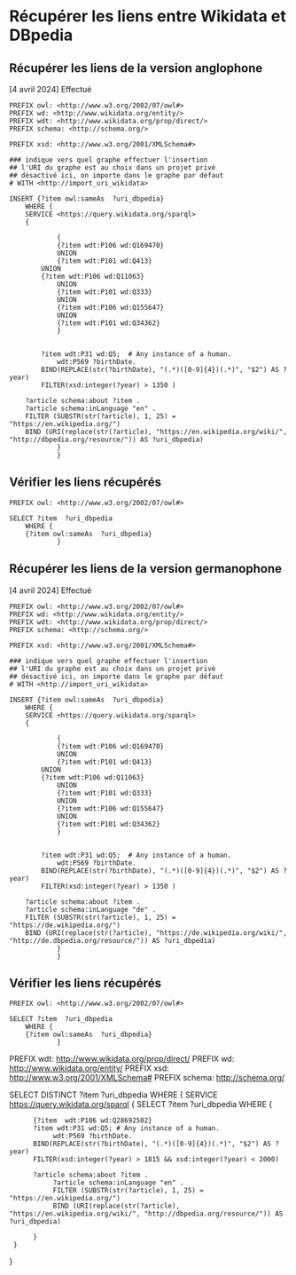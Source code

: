 # Récupérer les liens entre Wikidata et DBpedia



## Récupérer les liens de la version anglophone

[4 avril 2024] Effectué

    PREFIX owl: <http://www.w3.org/2002/07/owl#>
    PREFIX wd: <http://www.wikidata.org/entity/>
    PREFIX wdt: <http://www.wikidata.org/prop/direct/>
    PREFIX schema: <http://schema.org/>

    PREFIX xsd: <http://www.w3.org/2001/XMLSchema#>

    ### indique vers quel graphe effectuer l'insertion
    ## l'URI du graphe est au choix dans un projet privé
    ## désactivé ici, on importe dans le graphe par défaut
    # WITH <http://import_uri_wikidata>

    INSERT {?item owl:sameAs  ?uri_dbpedia}
        WHERE {
        SERVICE <https://query.wikidata.org/sparql>
        {
                
                {
                {?item wdt:P106 wd:Q169470}
                UNION
                {?item wdt:P101 wd:Q413}  
            UNION 
            {?item wdt:P106 wd:Q11063}
                UNION
                {?item wdt:P101 wd:Q333} 
                UNION
                {?item wdt:P106 wd:Q155647}
                UNION
                {?item wdt:P101 wd:Q34362} 
                }
            
            
            ?item wdt:P31 wd:Q5;  # Any instance of a human.
                wdt:P569 ?birthDate.
            BIND(REPLACE(str(?birthDate), "(.*)([0-9]{4})(.*)", "$2") AS ?year)
            FILTER(xsd:integer(?year) > 1350 )

        ?article schema:about ?item .
        ?article schema:inLanguage "en" .
        FILTER (SUBSTR(str(?article), 1, 25) = "https://en.wikipedia.org/")
        BIND (URI(replace(str(?article), "https://en.wikipedia.org/wiki/", "http://dbpedia.org/resource/")) AS ?uri_dbpedia)       
                }
                }


## Vérifier les liens récupérés

    PREFIX owl: <http://www.w3.org/2002/07/owl#>
    
    SELECT ?item  ?uri_dbpedia
        WHERE {
        {?item owl:sameAs  ?uri_dbpedia}
                }




## Récupérer les liens de la version germanophone


[4 avril 2024] Effectué


    PREFIX owl: <http://www.w3.org/2002/07/owl#>
    PREFIX wd: <http://www.wikidata.org/entity/>
    PREFIX wdt: <http://www.wikidata.org/prop/direct/>
    PREFIX schema: <http://schema.org/>

    PREFIX xsd: <http://www.w3.org/2001/XMLSchema#>

    ### indique vers quel graphe effectuer l'insertion
    ## l'URI du graphe est au choix dans un projet privé
    ## désactivé ici, on importe dans le graphe par défaut
    # WITH <http://import_uri_wikidata>

    INSERT {?item owl:sameAs  ?uri_dbpedia}
        WHERE {
        SERVICE <https://query.wikidata.org/sparql>
        {
                
                {
                {?item wdt:P106 wd:Q169470}
                UNION
                {?item wdt:P101 wd:Q413}  
            UNION 
            {?item wdt:P106 wd:Q11063}
                UNION
                {?item wdt:P101 wd:Q333} 
                UNION
                {?item wdt:P106 wd:Q155647}
                UNION
                {?item wdt:P101 wd:Q34362} 
                }
            
            
            ?item wdt:P31 wd:Q5;  # Any instance of a human.
                wdt:P569 ?birthDate.
            BIND(REPLACE(str(?birthDate), "(.*)([0-9]{4})(.*)", "$2") AS ?year)
            FILTER(xsd:integer(?year) > 1350 )

        ?article schema:about ?item .
        ?article schema:inLanguage "de" .
        FILTER (SUBSTR(str(?article), 1, 25) = "https://de.wikipedia.org/")
        BIND (URI(replace(str(?article), "https://de.wikipedia.org/wiki/", "http://de.dbpedia.org/resource/")) AS ?uri_dbpedia)       
                }
                }


## Vérifier les liens récupérés

    PREFIX owl: <http://www.w3.org/2002/07/owl#>
    
    SELECT ?item  ?uri_dbpedia
        WHERE {
        {?item owl:sameAs  ?uri_dbpedia}
                }



PREFIX wdt: <http://www.wikidata.org/prop/direct/>
PREFIX wd: <http://www.wikidata.org/entity/>
PREFIX xsd: <http://www.w3.org/2001/XMLSchema#>
PREFIX schema: <http://schema.org/>



SELECT DISTINCT ?item ?uri_dbpedia
WHERE {
SERVICE <https://query.wikidata.org/sparql>
     {
          SELECT ?item ?uri_dbpedia
          WHERE {
          
          {?item  wdt:P106 wd:Q28692502} 
          ?item wdt:P31 wd:Q5; # Any instance of a human.
               wdt:P569 ?birthDate.
          BIND(REPLACE(str(?birthDate), "(.*)([0-9]{4})(.*)", "$2") AS ?year)
          FILTER(xsd:integer(?year) > 1815 && xsd:integer(?year) < 2000)
          
          ?article schema:about ?item .
               ?article schema:inLanguage "en" .
               FILTER (SUBSTR(str(?article), 1, 25) = "https://en.wikipedia.org/")
               BIND (URI(replace(str(?article), "https://en.wikipedia.org/wiki/", "http://dbpedia.org/resource/")) AS ?uri_dbpedia)       
          
          }
     }
       
}  
